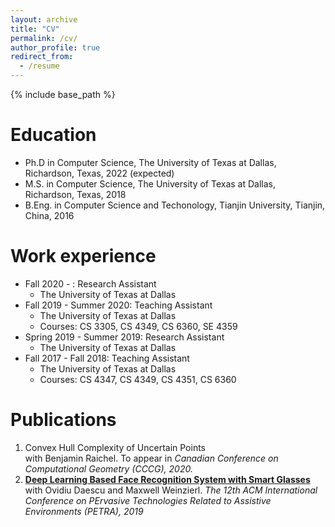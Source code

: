 ```yaml
---
layout: archive
title: "CV"
permalink: /cv/
author_profile: true
redirect_from:
  - /resume
---
```


{% include base_path %}

Education
======
* Ph.D in Computer Science, The University of Texas at Dallas, Richardson, Texas, 2022 (expected)
* M.S. in Computer Science, The University of Texas at Dallas, Richardson, Texas, 2018
* B.Eng. in Computer Science and Techonology, Tianjin University, Tianjin, China, 2016

Work experience
======
* Fall 2020 - : Research Assistant
  * The University of Texas at Dallas
* Fall 2019 - Summer 2020: Teaching Assistant
  * The University of Texas at Dallas
  * Courses: CS 3305, CS 4349, CS 6360, SE 4359
* Spring 2019 - Summer 2019: Research Assistant
  * The University of Texas at Dallas
* Fall 2017 - Fall 2018: Teaching Assistant
  * The University of Texas at Dallas
  * Courses: CS 4347, CS 4349, CS 4351, CS 6360

Publications
======
  <!--- 
  <ul>{% for post in site.publications %}
    {% include archive-single-cv.html %}
  {% endfor %}</ul> 
  --->
  
  1. Convex Hull Complexity of Uncertain Points  
      with Benjamin Raichel. To appear in *Canadian Conference on Computational Geometry (CCCG), 2020.* 
  2. [**Deep Learning Based Face Recognition System with Smart Glasses**](https://dl.acm.org/doi/10.1145/3316782.3316795)
      with Ovidiu Daescu and Maxwell Weinzierl. *The 12th ACM International Conference on PErvasive Technologies Related to Assistive Environments (PETRA), 2019*

<!---
Talks
======
  <ul>{% for post in site.talks %}
    {% include archive-single-talk-cv.html %}
  {% endfor %}</ul>
---> 
<!--- 
Teaching
======
  <ul>{% for post in site.teaching %}
    {% include archive-single-cv.html %}
  {% endfor %}</ul>
--->
<!---
Service and leadership
======
* 
--->

